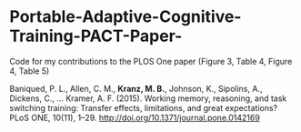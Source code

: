 # Portable-Adaptive-Cognitive-Training-PACT-Paper-
Code for my contributions to the PLOS One paper (Figure 3, Table 4, Figure 4, Table 5)

Baniqued, P. L., Allen, C. M., **Kranz, M. B.**, Johnson, K., Sipolins, A., Dickens, C., … Kramer, A. F. (2015). Working memory, reasoning, and task switching training: Transfer effects, limitations, and great expectations? PLoS ONE, 10(11), 1–29. http://doi.org/10.1371/journal.pone.0142169
